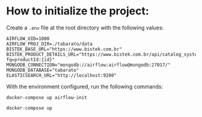 # How to initialize the project:

Create a `.env` file at the root directory with the following values:

```
AIRFLOW_UID=1000
AIRFLOW_PROJ_DIR=./tabarato/data
BISTEK_BASE_URL="https://www.bistek.com.br"
BISTEK_PRODUCT_DETAILS_URL="https://www.bistek.com.br/api/catalog_system/pub/products/search/?fq=productId:{id}"
MONGODB_CONNECTION="mongodb://airflow:airflow@mongodb:27017/"
MONGODB_DATABASE="tabarato"
ELASTICSEARCH_URL="http://localhost:9200"
```

With the environment configured, run the following commands:

`docker-compose up airflow-init`

`docker-compose up`
